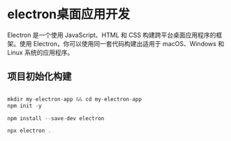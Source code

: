 # electron桌面应用开发

Electron 是一个使用 JavaScript、HTML 和 CSS 构建跨平台桌面应用程序的框架。使用 Electron，你可以使用同一套代码构建出适用于 macOS、Windows 和 Linux 系统的应用程序。

## 项目初始化构建

```js

mkdir my-electron-app && cd my-electron-app
npm init -y

npm install --save-dev electron

npx electron .
```